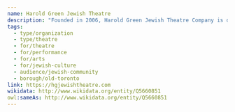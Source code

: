 ```yaml
---
name: Harold Green Jewish Theatre
description: "Founded in 2006, Harold Green Jewish Theatre Company is dedicated to presenting and producing plays that explore the Jewish experience through contemporary and classical works. The company brings Jewish stories, perspectives, and cultural heritage to Toronto audiences, presenting thought-provoking productions that resonate with both Jewish and broader communities. Named after Harold Green, a prominent Toronto arts patron, the theatre has become an important voice in Toronto's cultural landscape."
tags:
  - type/organization
  - type/theatre
  - for/theatre
  - for/performance
  - for/arts
  - for/jewish-culture
  - audience/jewish-community
  - borough/old-toronto
link: https://hgjewishtheatre.com
wikidata: http://www.wikidata.org/entity/Q5660851
owl:sameAs: http://www.wikidata.org/entity/Q5660851
---
```

